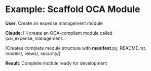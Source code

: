 # Example: Scaffold OCA Module

**User**: Create an expense management module

**Claude**: I'll create an OCA-compliant module called ipai_expense_management...

[Creates complete module structure with __manifest__.py, README.rst, models/, views/, security/]

**Result**: Complete module ready for development
